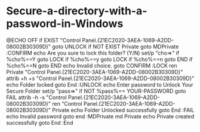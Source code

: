 # Secure-a-directory-with-a-password-in-Windows

@ECHO OFF
if EXIST "Control Panel.{21EC2020-3AEA-1069-A2DD-08002B30309D}" goto UNLOCK
if NOT EXIST Private goto MDPrivate
:CONFIRM
echo Are you sure to lock this folder? (Y/N)
set/p "cho=>"
if %cho%==Y goto LOCK
if %cho%==y goto LOCK
if %cho%==n goto END
if %cho%==N goto END
echo Invalid choice.
goto CONFIRM
:LOCK
ren Private "Control Panel.{21EC2020-3AEA-1069-A2DD-08002B30309D}"
attrib +h +s "Control Panel.{21EC2020-3AEA-1069-A2DD-08002B30309D}"
echo Folder locked
goto End
:UNLOCK
echo Enter password to Unlock Your Secure Folder
set/p "pass=>"
if NOT %pass%== YOUR-PASSWORD goto FAIL
attrib -h -s "Control Panel.{21EC2020-3AEA-1069-A2DD-08002B30309D}"
ren "Control Panel.{21EC2020-3AEA-1069-A2DD-08002B30309D}" Private
echo Folder Unlocked successfully
goto End
:FAIL
echo Invalid password
goto end
:MDPrivate
md Private
echo Private created successfully
goto End
:End
